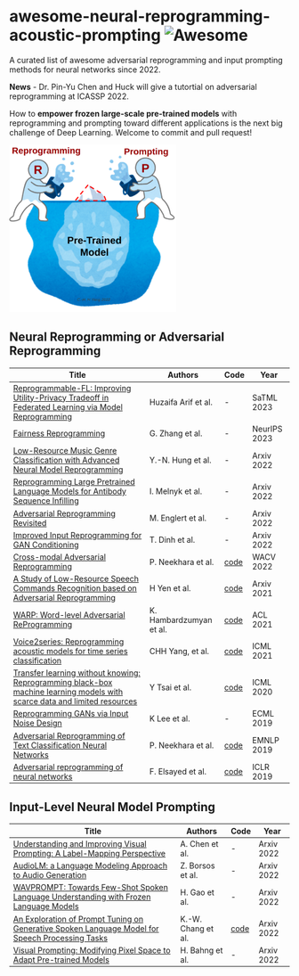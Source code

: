 # awesome-neural-reprogramming-acoustic-prompting ![Awesome](https://awesome.re/badge.svg)

A curated list of awesome adversarial reprogramming and input prompting methods for neural networks since 2022.

**News** - Dr. Pin-Yu Chen and Huck will give a tutortial on adversarial reprogramming at ICASSP 2022.  

How to **empower frozen large-scale pre-trained models** with reprogramming and prompting toward different applications is the next big challenge of Deep Learning. Welcome to commit and pull request! 

<img src="https://github.com/huckiyang/awesome-neural-reprogramming-prompting/blob/main/repro-prompt-chh.png" width="300">

## Neural Reprogramming or Adversarial Reprogramming

| Title | Authors | Code | Year |
| ----- | ------- | -------- | ---- |
|[Reprogrammable-FL: Improving Utility-Privacy Tradeoff in Federated Learning via Model Reprogramming](https://openreview.net/pdf?id=00EiAK1LHs)|Huzaifa Arif et al.|-|SaTML 2023|
|[Fairness Reprogramming](https://openreview.net/pdf?id=Nay_rOB-dZv)|G. Zhang et al.|-|NeurIPS 2023|
|[Low-Resource Music Genre Classification with Advanced Neural Model Reprogramming](https://arxiv.org/pdf/2211.01317.pdf)|Y.-N. Hung et al.|-|Arxiv 2022|
|[Reprogramming Large Pretrained Language Models for Antibody Sequence Infilling](https://arxiv.org/pdf/2210.07144.pdf)|I. Melnyk et al.|-|Arxiv 2022|
|[Adversarial Reprogramming Revisited](https://arxiv.org/abs/2206.03466)|M. Englert et al.|-|Arxiv 2022|
|[Improved Input Reprogramming for GAN Conditioning](https://arxiv.org/pdf/2201.02692.pdf)|T. Dinh et al.|-|Arxiv 2022|
|[Cross-modal Adversarial Reprogramming](https://openaccess.thecvf.com/content/WACV2022/papers/Neekhara_Cross-Modal_Adversarial_Reprogramming_WACV_2022_paper.pdf)| P. Neekhara et al. |[code](https://github.com/paarthneekhara/multimodal_rerprogramming)|WACV 2022|
|[A Study of Low-Resource Speech Commands Recognition based on Adversarial Reprogramming](https://arxiv.org/pdf/2110.03894.pdf)|H Yen et al.|[code](https://github.com/dodohow1011/SpeechAdvReprogram)|Arxiv 2021|
|[WARP: Word-level Adversarial ReProgramming](https://aclanthology.org/2021.acl-long.381.pdf)|K. Hambardzumyan et al.|[code](https://github.com/YerevaNN/WARP)|ACL 2021|
|[Voice2series: Reprogramming acoustic models for time series classification](https://arxiv.org/pdf/2106.09296.pdf)| CHH Yang, et al.|[code](https://github.com/huckiyang/Voice2Series-Reprogramming)|ICML 2021|
|[Transfer learning without knowing: Reprogramming black-box machine learning models with scarce data and limited resources](http://proceedings.mlr.press/v119/tsai20a/tsai20a.pdf)|Y Tsai et al.|[code](https://github.com/yunyuntsai/Black-box-Adversarial-Reprogramming)|ICML 2020|
|[Reprogramming GANs via Input Noise Design](http://csuh.kaist.ac.kr/Suh_Reprogramming_GAN.pdf)|K Lee et al.|-|ECML 2019|
|[Adversarial Reprogramming of Text Classification Neural Networks](https://arxiv.org/abs/1809.01829)| P. Neekhara et al. |[code](https://github.com/paarthneekhara/rnn_adversarial_reprogramming)|EMNLP 2019|
|[Adversarial reprogramming of neural networks](https://arxiv.org/pdf/1806.11146.pdf)|F. Elsayed et al.|[code](https://github.com/Prinsphield/Adversarial_Reprogramming)|ICLR 2019|

## Input-Level Neural Model Prompting

| Title | Authors | Code | Year |
| ----- | ------- | -------- | ---- |
|[Understanding and Improving Visual Prompting: A Label-Mapping Perspective](https://arxiv.org/abs/2211.11635)|A. Chen et al.|-|Arxiv 2022|
|[AudioLM: a Language Modeling Approach to Audio Generation](https://arxiv.org/abs/2209.03143)|Z. Borsos et al.|-|Arxiv 2022|
|[WAVPROMPT: Towards Few-Shot Spoken Language Understanding with Frozen Language Models](https://arxiv.org/pdf/2203.15863.pdf)|H. Gao et al.|-|Arxiv 2022|
|[An Exploration of Prompt Tuning on Generative Spoken Language Model for Speech Processing Tasks](https://arxiv.org/pdf/2203.16773.pdf)| K.-W. Chang et al. |[code](https://github.com/ga642381/SpeechPrompt)|Arxiv 2022|
|[Visual Prompting: Modifying Pixel Space to Adapt Pre-trained Models](https://arxiv.org/pdf/2203.17274.pdf)|H. Bahng et al.|-|Arxiv 2022|
